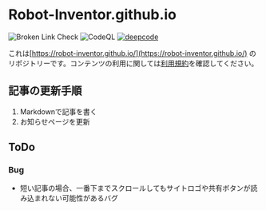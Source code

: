 # Robot-Inventor.github.io

![Broken Link Check](https://github.com/Robot-Inventor/Robot-Inventor.github.io/workflows/Broken%20Link%20Check/badge.svg) ![CodeQL](https://github.com/Robot-Inventor/Robot-Inventor.github.io/workflows/CodeQL/badge.svg) [![deepcode](https://www.deepcode.ai/api/gh/badge?key=eyJhbGciOiJIUzI1NiIsInR5cCI6IkpXVCJ9.eyJwbGF0Zm9ybTEiOiJnaCIsIm93bmVyMSI6IlJvYm90LUludmVudG9yIiwicmVwbzEiOiJSb2JvdC1JbnZlbnRvci5naXRodWIuaW8iLCJpbmNsdWRlTGludCI6ZmFsc2UsImF1dGhvcklkIjoxOTUwNCwiaWF0IjoxNjAxODIzNDgzfQ.EKBzzq44z_pyY6FBMMVFWwIfyeVPOc7ptPPEil5IYc4)](https://www.deepcode.ai/app/gh/Robot-Inventor/Robot-Inventor.github.io/_/dashboard?utm_content=gh%2FRobot-Inventor%2FRobot-Inventor.github.io)

これは[https://robot-inventor.github.io/](https://robot-inventor.github.io/) のリポジトリーです。コンテンツの利用に関しては[利用規約](https://robot-inventor.github.io/tos/)を確認してください。

## 記事の更新手順

1. Markdownで記事を書く
2. お知らせページを更新

## ToDo

### Bug

- 短い記事の場合、一番下までスクロールしてもサイトロゴや共有ボタンが読み込まれない可能性があるバグ
